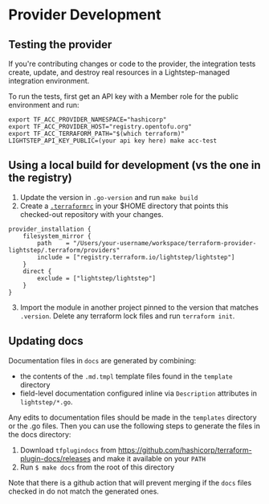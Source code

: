 # Provider Development

## Testing the provider

If you're contributing changes or code to the provider, the integration tests create, update, and destroy real resources in a Lightstep-managed integration environment.

To run the tests, first get an API key with a Member role for the public environment and run:

```
export TF_ACC_PROVIDER_NAMESPACE="hashicorp"
export TF_ACC_PROVIDER_HOST="registry.opentofu.org"
export TF_ACC_TERRAFORM_PATH="$(which terraform)"
LIGHTSTEP_API_KEY_PUBLIC=(your api key here) make acc-test
```

## Using a local build for development (vs the one in the registry)

1. Update the version in `.go-version` and run `make build`
2. Create a [`.terraformrc`](https://www.terraform.io/cli/config/config-file) in your $HOME directory that points this checked-out repository with your changes.

```
provider_installation {
    filesystem_mirror {
        path    = "/Users/your-username/workspace/terraform-provider-lightstep/.terraform/providers"
        include = ["registry.terraform.io/lightstep/lightstep"]
    }
    direct {
        exclude = ["lightstep/lightstep"]
    }
}
```

3. Import the module in another project pinned to the version that matches `.version`. Delete any terraform lock files and run `terraform init`.

## Updating docs

Documentation files in `docs` are generated by combining:

- the contents of the `.md.tmpl` template files found in the `template` directory
- field-level documentation configured inline via `Description` attributes in `lightstep/*.go`.

Any edits to documentation files should be made in the `templates` directory or the .go files. Then you can use the following steps to generate the files in the docs directory:

1. Download `tfplugindocs` from https://github.com/hashicorp/terraform-plugin-docs/releases and make it available on your `PATH`
2. Run `$ make docs` from the root of this directory

Note that there is a github action that will prevent merging if the `docs` files checked in do not match the generated ones.
